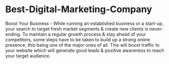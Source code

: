 # Best-Digital-Marketing-Company
 Boost Your Business - While running an established business or a start-up, your search to target fresh market segments &amp; create new clients is never-ending. To maintain a regular growth process &amp; stay ahead of your competitors, some steps have to be taken to build up a strong online presence, this being one of the major ones of all. This will boost traffic to your website which will generate good leads &amp; positive awareness to reach your target audience.
